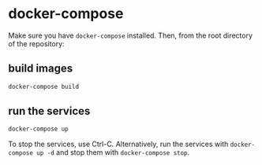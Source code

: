 # docker-compose

Make sure you have `docker-compose` installed. Then, from the root directory of the repository:

## build images
```sh
docker-compose build
```

## run the services

```sh
docker-compose up
```

To stop the services, use Ctrl-C. Alternatively, run the services with `docker-compose up -d` and stop them with `docker-compose stop`.
